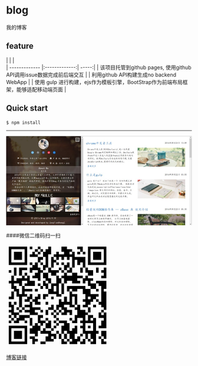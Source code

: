 # blog
我的博客

## feature

|        |              |   
| ------------- |:-------------:| -----:|
| 该项目托管到github pages,  使用github API调用issue数据完成前后端交互 |
| 利用github API构建生成no backend WebApp    |
| 使用 gulp 进行构建，ejs作为模板引擎，BootStrap作为前端布局框架，能够适配移动端页面     |


## Quick start

```
$ npm install 
```

***
![img](https://raw.githubusercontent.com/ZengTianShengZ/blog/gh-pages/build/imgs/gg-bg.jpg)


####微信二维码扫一扫

![img2](https://raw.githubusercontent.com/ZengTianShengZ/blog/gh-pages/build/imgs/er_big.png)

[博客链接](https://zengtianshengz.github.io/blog/)



